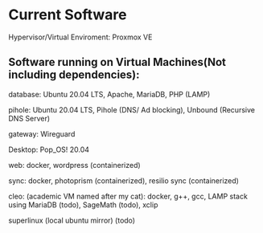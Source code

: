 # Current Software

Hypervisor/Virtual Enviroment: Proxmox VE

## Software running on Virtual Machines(Not including dependencies):

database: Ubuntu 20.04 LTS, Apache, MariaDB, PHP (LAMP)

pihole: Ubuntu 20.04 LTS, Pihole (DNS/ Ad blocking), Unbound (Recursive DNS Server)

gateway: Wireguard

Desktop: Pop_OS! 20.04

web: docker, wordpress (containerized)

sync: docker, photoprism (containerized), resilio sync (containerized)

cleo: (academic VM named after my cat): docker, g++, gcc, LAMP stack using MariaDB (todo), SageMath (todo), xclip

superlinux (local ubuntu mirror) (todo)



